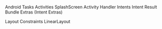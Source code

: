 Android Tasks
Activities
SplashScreen Activity
Handler
Intents
Intent Result
Bundle Extras (Intent Extras)

Layout
Constraints
LinearLayout

